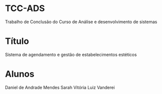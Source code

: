 # TCC-ADS

Trabalho de Conclusão do Curso de Análise e desenvolvimento de sistemas

# Título

Sistema de agendamento e gestão de estabelecimentos estéticos

# Alunos

Daniel de Andrade Mendes
Sarah Vitória Luiz Vanderei



